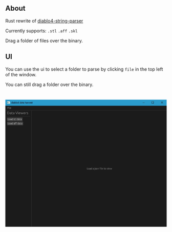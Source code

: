 ## About

Rust rewrite of [diablo4-string-parser](https://github.com/alkhdaniel/diablo-4-string-parser)

Currently supports:
`.stl`
`.aff`
`.skl`

Drag a folder of files over the binary.

## UI

You can use the ui to select a folder to parse by clicking `file` in the top left of the window.

You can still drag a folder over the binary.

#
![](media/demo.gif)
